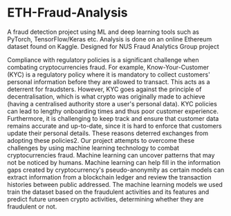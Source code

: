 # ETH-Fraud-Analysis
A fraud detection project using ML and deep learning tools such as PyTorch, TensorFlow/Keras etc. Analysis is done on an online Ethereum dataset found on Kaggle.
Designed for NUS Fraud Analytics Group project

Compliance with regulatory policies is a significant challenge when combating cryptocurrencies fraud.
For example, Know-Your-Customer (KYC) is a regulatory policy where it is mandatory to collect
customers' personal information before they are allowed to transact. This acts as a deterrent for
fraudsters. However, KYC goes against the principle of decentralisation, which is what crypto was
originally made to achieve (having a centralised authority store a user's personal data). KYC policies
can lead to lengthy onboarding times and thus poor customer experience. Furthermore, it is
challenging to keep track and ensure that customer data remains accurate and up-to-date, since it is
hard to enforce that customers update their personal details. These reasons deterred exchanges from
adopting these policies2.
Our project attempts to overcome these challenges by using machine learning technology to combat
cryptocurrencies fraud. Machine learning can uncover patterns that may not be noticed by humans.
Machine learning can help fill in the information gaps created by cryptocurrency's pseudo-anonymity
as certain models can extract information from a blockchain ledger and review the transaction
histories between public addressed. The machine learning models we used train the dataset based on
the fraudulent activities and its features and predict future unseen crypto activities, determining
whether they are fraudulent or not.

